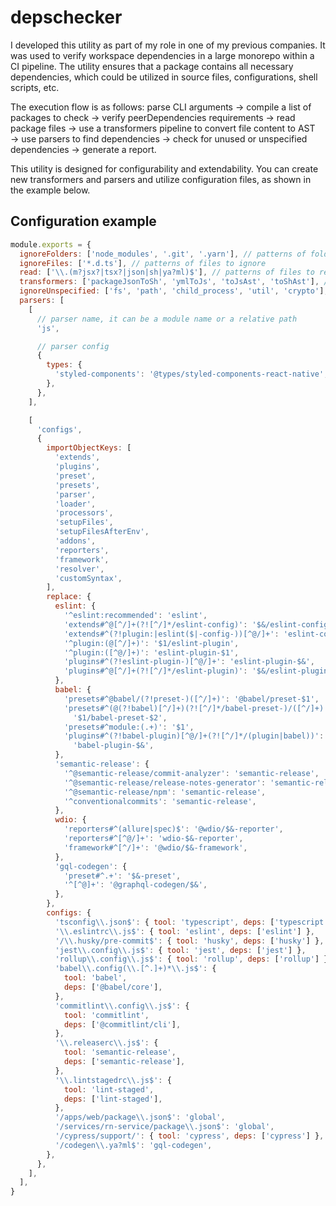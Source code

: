 # depschecker

I developed this utility as part of my role in one of my previous companies. It was used to verify workspace dependencies in a large monorepo within a CI pipeline. The utility ensures that a package contains all necessary dependencies, which could be utilized in source files, configurations, shell scripts, etc.

The execution flow is as follows: parse CLI arguments → compile a list of packages to check → verify peerDependencies requirements → read package files → use a transformers pipeline to convert file content to AST → use parsers to find dependencies → check for unused or unspecified dependencies → generate a report.

This utility is designed for configurability and extendability. You can create new transformers and parsers and utilize configuration files, as shown in the example below.

## Configuration example

```js
module.exports = {
  ignoreFolders: ['node_modules', '.git', '.yarn'], // patterns of folders to ignore
  ignoreFiles: ['*.d.ts'], // patterns of files to ignore
  read: ['\\.(m?jsx?|tsx?|json|sh|ya?ml)$'], // patterns of files to read
  transformers: ['packageJsonToSh', 'ymlToJs', 'toJsAst', 'toShAst'], // here you can use module names or relative paths
  ignoreUnspecified: ['fs', 'path', 'child_process', 'util', 'crypto'],
  parsers: [
    [
      // parser name, it can be a module name or a relative path
      'js',

      // parser config
      {
        types: {
          'styled-components': '@types/styled-components-react-native',
        },
      },
    ],

    [
      'configs',
      {
        importObjectKeys: [
          'extends',
          'plugins',
          'preset',
          'presets',
          'parser',
          'loader',
          'processors',
          'setupFiles',
          'setupFilesAfterEnv',
          'addons',
          'reporters',
          'framework',
          'resolver',
          'customSyntax',
        ],
        replace: {
          eslint: {
            '^eslint:recommended': 'eslint',
            'extends#^@[^/]+(?![^/]*/eslint-config)': '$&/eslint-config',
            'extends#^(?!plugin:|eslint($|-config-))[^@/]+': 'eslint-config-$&',
            '^plugin:(@[^/]+)': '$1/eslint-plugin',
            '^plugin:([^@/]+)': 'eslint-plugin-$1',
            'plugins#^(?!eslint-plugin-)[^@/]+': 'eslint-plugin-$&',
            'plugins#^@[^/]+(?![^/]*/eslint-plugin)': '$&/eslint-plugin',
          },
          babel: {
            'presets#^@babel/(?!preset-)([^/]+)': '@babel/preset-$1',
            'presets#^(@(?!babel)[^/]+)(?![^/]*/babel-preset-)/([^/]+)':
              '$1/babel-preset-$2',
            'presets#^module:(.+)': '$1',
            'plugins#^(?!babel-plugin)[^@/]+(?![^/]*/(plugin|babel))':
              'babel-plugin-$&',
          },
          'semantic-release': {
            '^@semantic-release/commit-analyzer': 'semantic-release',
            '^@semantic-release/release-notes-generator': 'semantic-release',
            '^@semantic-release/npm': 'semantic-release',
            '^conventionalcommits': 'semantic-release',
          },
          wdio: {
            'reporters#^(allure|spec)$': '@wdio/$&-reporter',
            'reporters#^[^@/]+': 'wdio-$&-reporter',
            'framework#^[^/]+': '@wdio/$&-framework',
          },
          'gql-codegen': {
            'preset#^.+': '$&-preset',
            '^[^@]+': '@graphql-codegen/$&',
          },
        },
        configs: {
          'tsconfig\\.json$': { tool: 'typescript', deps: ['typescript'] },
          '\\.eslintrc\\.js$': { tool: 'eslint', deps: ['eslint'] },
          '/\\.husky/pre-commit$': { tool: 'husky', deps: ['husky'] },
          'jest\\.config\\.js$': { tool: 'jest', deps: ['jest'] },
          'rollup\\.config\\.js$': { tool: 'rollup', deps: ['rollup'] },
          'babel\\.config(\\.[^.]+)*\\.js$': {
            tool: 'babel',
            deps: ['@babel/core'],
          },
          'commitlint\\.config\\.js$': {
            tool: 'commitlint',
            deps: ['@commitlint/cli'],
          },
          '\\.releaserc\\.js$': {
            tool: 'semantic-release',
            deps: ['semantic-release'],
          },
          '\\.lintstagedrc\\.js$': {
            tool: 'lint-staged',
            deps: ['lint-staged'],
          },
          '/apps/web/package\\.json$': 'global',
          '/services/rn-service/package\\.json$': 'global',
          '/cypress/support/': { tool: 'cypress', deps: ['cypress'] },
          '/codegen\\.ya?ml$': 'gql-codegen',
        },
      },
    ],
  ],
}
```
